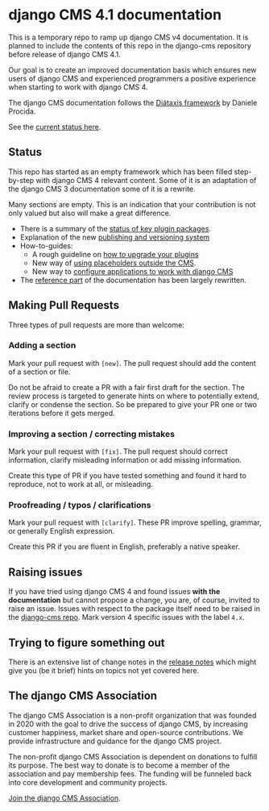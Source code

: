 # django CMS 4.1 documentation 

This is a temporary repo to ramp up django CMS v4 documentation. It is planned to include the contents of this repo in the django-cms repository before release  of django CMS 4.1.

Our goal is to create an improved documentation basis which ensures new users of django CMS and experienced programmers a positive experience when starting to work with django CMS 4.

The django CMS documentation follows the [Diátaxis framework](https://diataxis.fr) by Daniele Procida.

See the [current status here](https://django-cms-docs.readthedocs.io/en/latest/).


## Status

This repo has started as an empty framework which has been filled step-by-step with django CMS 4 relevant content. Some of it is an adaptation of the django CMS 3 documentation some of it is a rewrite. 

Many sections are empty. This is an indication that your contribution is not only valued but also will make a great difference. 

* There is a summary of the [status of key plugin packages](https://django-cms-docs.readthedocs.io/en/latest/explanation/commonly_used_plugins.html).
* Explanation of the new [publishing and versioning system](https://django-cms-docs.readthedocs.io/en/latest/explanation/publishing.html)
* How-to-guides:
  - A rough guideline on [how to upgrade your plugins](https://django-cms-docs.readthedocs.io/en/latest/how_to/10a-upgrade_plugins.html)
  - New way of [using placeholders outside the CMS](https://django-cms-docs.readthedocs.io/en/latest/how_to/02-placeholders.html).
  - New way to [configure applications to work with django CMS](https://django-cms-docs.readthedocs.io/en/latest/reference/app_base.html)
* The [reference part](https://django-cms-docs.readthedocs.io/en/latest/reference/index.html) of the documentation has been largely rewritten.

## Making Pull Requests

Three types of pull requests are more than welcome:

### Adding a section

Mark your pull request with `[new]`. The pull request should add the content of a section or file. 

Do not be afraid to create a PR with a fair first draft for the section. The review process is targeted to generate hints on where to potentially extend, clarify or condense the section. So be prepared to give your PR one or two iterations before it gets merged.

### Improving a section / correcting mistakes

Mark your pull request with `[fix]`. The pull request should correct information, clarify misleading information or add missing information. 

Create this type of PR if you have tested something and found it hard to reproduce, not to work at all, or misleading. 

### Proofreading / typos / clarifications

Mark your pull request with `[clarify]`. These PR improve spelling, grammar, or generally English expression.

Create this PR if you are fluent in English, preferably a native speaker. 

## Raising issues

If you have tried using django CMS 4 and found issues **with the documentation** but cannot propose a change, you are, of course, invited to raise an issue. Issues with respect to the package itself need to be raised in the [django-cms repo](https://github.com/django-cms/django-cms/tree/develop-4). Mark version 4 specific issues with the label `4.x`.

## Trying to figure something out

There is an extensive list of change notes in the [release notes](https://django-cms-docs.readthedocs.io/en/latest/upgrade/4.0.html) which might give you (be it brief) hints on topics not yet covered here.

## The django CMS Association

The django CMS Association is a non-profit organization that was founded in 2020 with the goal to drive the success of django CMS, by increasing customer happiness, market share and open-source contributions. We provide infrastructure and guidance for the django CMS project.

The non-profit django CMS Association is dependent on donations to fulfill its purpose. The best way to donate is to become a member of the association and pay membership fees. The funding will be funneled back into core development and community projects.

[Join the django CMS Association](https://www.django-cms.org/en/contribute/).

